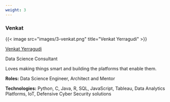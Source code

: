 ```yaml
---
weight: 3
---
```


### Venkat

{{< image src="images/3-venkat.png" title="Venkat Yerragudi" >}}

[Venkat Yerragudi](https://www.linkedin.com/in/vsyerragudi/)

Data Science Consultant

Loves making things smart and building the platforms that enable them.

**Roles:** Data Science Engineer, Architect and Mentor

**Technologies:** Python, C, Java, R, SQL, JavaScript, Tableau, Data Analytics Platforms, IoT, Defensive Cyber Security solutions
